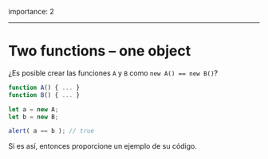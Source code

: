 importance: 2

---

# Two functions – one object

¿Es posible crear las funciones `A` y `B` como `new A() == new B()`?

```js no-beautify
function A() { ... }
function B() { ... }

let a = new A;
let b = new B;

alert( a == b ); // true
```

Si es así, entonces proporcione un ejemplo de su código.

